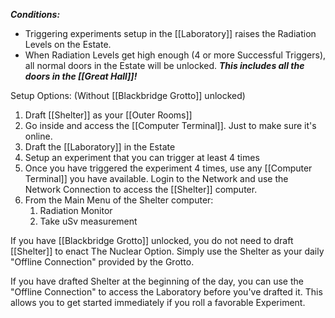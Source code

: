 __*Conditions:*__
- Triggering experiments setup in the [[Laboratory]] raises the Radiation Levels on the Estate.
- When Radiation Levels get high enough (4 or more Successful Triggers), all normal doors in the Estate will be unlocked.
__*This includes all the doors in the [[Great Hall]]!*__

Setup Options:
(Without [[Blackbridge Grotto]] unlocked)
1. Draft [[Shelter]] as your [[Outer Rooms]]
2. Go inside and access the [[Computer Terminal]]. Just to make sure it's online.
3. Draft the [[Laboratory]] in the Estate
4. Setup an experiment that you can trigger at least 4 times
5. Once you have triggered the experiment 4 times, use any [[Computer Terminal]] you have available. Login to the Network and use the Network Connection to access the [[Shelter]] computer.
6. From the Main Menu of the Shelter computer:
	1. Radiation Monitor
	2. Take uSv measurement

If you have [[Blackbridge Grotto]] unlocked, you do not need to draft [[Shelter]] to enact The Nuclear Option. Simply use the Shelter as your daily "Offline Connection" provided by the Grotto.

If you have drafted Shelter at the beginning of the day, you can use the "Offline Connection" to access the Laboratory before you've drafted it. This allows you to get started immediately if you roll a favorable Experiment.
